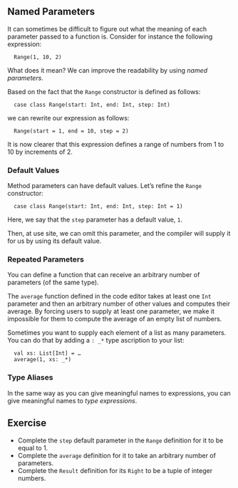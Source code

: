 ## Named Parameters

It can sometimes be difficult to figure out what the meaning of
each parameter passed to a function is. Consider for instance the following
expression:

      Range(1, 10, 2)

What does it mean? We can improve the readability by using *named
parameters*.

Based on the fact that the `Range` constructor is defined as follows:

      case class Range(start: Int, end: Int, step: Int)

we can rewrite our expression as follows:

      Range(start = 1, end = 10, step = 2)

It is now clearer that this expression defines a range of numbers
from 1 to 10 by increments of 2.

### Default Values 

Method parameters can have default values. Let’s refine the `Range`
constructor:

      case class Range(start: Int, end: Int, step: Int = 1)

Here, we say that the `step` parameter has a default value, `1`.

Then, at use site, we can omit this parameter, and the compiler
will supply it for us by using its default value.


### Repeated Parameters

You can define a function that can receive an arbitrary number of
parameters (of the same type).


The `average` function defined in the code editor takes at least one `Int` parameter and then
an arbitrary number of other values and computes their average.
By forcing users to supply at least one parameter, we make it impossible
for them to compute the average of an empty list of numbers.

Sometimes you want to supply each element of a list as many parameters.
You can do that by adding a `: _*` type ascription to your list:

      val xs: List[Int] = …
      average(1, xs: _*)

### Type Aliases

In the same way as you can give meaningful names to expressions,
you can give meaningful names to *type expressions*.


## Exercise
- Complete the `step` default parameter in the `Range` definition for it to be equal to 1.
- Complete the `average` definition for it to take an arbitrary number of parameters.
- Complete the `Result` definition for its `Right` to be a tuple of integer numbers.